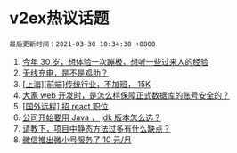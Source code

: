 # v2ex热议话题

`最后更新时间：2021-03-30 10:34:30 +0800`

1. [今年 30 岁，想体验一次蹦极，想听一些过来人的经验](https://www.v2ex.com/t/766085)
1. [无线充电，是不是鸡肋？](https://www.v2ex.com/t/766163)
1. [[上海][前端]传统行业，不加班， 15K](https://www.v2ex.com/t/766118)
1. [大家 web 开发时，是怎么样保障正式数据库的账号安全的？](https://www.v2ex.com/t/766088)
1. [[国外远程] 招 react 职位](https://www.v2ex.com/t/766089)
1. [公司开始要用 Java ， jdk 版本怎么选？](https://www.v2ex.com/t/766378)
1. [请教下，项目中静态方法过多有什么缺点？](https://www.v2ex.com/t/766202)
1. [微信推出微小号服务了 10 元/月](https://www.v2ex.com/t/766369)

